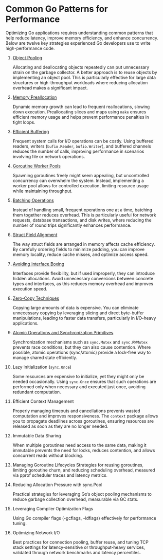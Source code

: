 # Common Go Patterns for Performance

Optimizing Go applications requires understanding common patterns that help reduce latency, improve memory efficiency, and enhance concurrency. Below are twelve key strategies experienced Go developers use to write high-performance code.

1. [Object Pooling](./object-pooling.md)

	Allocating and deallocating objects repeatedly can put unnecessary strain on the garbage collector. A better approach is to reuse objects by implementing an object pool. This is particularly effective for large data structures or high-throughput workloads where reducing allocation overhead makes a significant impact.

2. [Memory Preallocation](./mem-prealloc.md)

	Dynamic memory growth can lead to frequent reallocations, slowing down execution. Preallocating slices and maps using `make` ensures efficient memory usage and helps prevent performance penalties in tight loops.

3. [Efficient Buffering](./buffered-io.md)

	Frequent system calls for I/O operations can be costly. Using buffered readers, writers (`bufio.Reader`, `bufio.Writer`), and buffered channels reduces the number of calls, improving performance in scenarios involving file or network operations.

4. [Goroutine Worker Pools](./worker-pool.md)

	Spawning goroutines freely might seem appealing, but uncontrolled concurrency can overwhelm the system. Instead, implementing a worker pool allows for controlled execution, limiting resource usage while maintaining throughput.

5. [Batching Operations](./batching-ops.md)

	Instead of handling small, frequent operations one at a time, batching them together reduces overhead. This is particularly useful for network requests, database transactions, and disk writes, where reducing the number of round trips significantly enhances performance.

6. [Struct Field Alignment](./fields-alignment.md)

	The way struct fields are arranged in memory affects cache efficiency. By carefully ordering fields to minimize padding, you can improve memory locality, reduce cache misses, and optimize access speed.

7. [Avoiding Interface Boxing](./interface-boxing.md)

	Interfaces provide flexibility, but if used improperly, they can introduce hidden allocations. Avoid unnecessary conversions between concrete types and interfaces, as this reduces memory overhead and improves execution speed.

8. [Zero-Copy Techniques](./zero-copy.md)

	Copying large amounts of data is expensive. You can eliminate unnecessary copying by leveraging slicing and direct byte-buffer manipulations, leading to faster data transfers, particularly in I/O-heavy applications.

9. [Atomic Operations and Synchronization Primitives](./atomic-ops.md)

	Synchronization mechanisms such as `sync.Mutex` and `sync.RWMutex` prevents race conditions, but they can also cause contention. Where possible, atomic operations (sync/atomic) provide a lock-free way to manage shared state efficiently.

10. Lazy Initialization (`sync.Once`)

	Some resources are expensive to initialize, yet they might only be needed occasionally. Using `sync.Once` ensures that such operations are performed only when necessary and executed just once, avoiding redundant computation.

11. Efficient Context Management

	Properly managing timeouts and cancellations prevents wasted computation and improves responsiveness. The `context` package allows you to propagate deadlines across goroutines, ensuring resources are released as soon as they are no longer needed.

12. Immutable Data Sharing

	When multiple goroutines need access to the same data, making it immutable prevents the need for locks, reduces contention, and allows concurrent reads without blocking.

13. Managing Goroutine Lifecycles
	Strategies for reusing goroutines, limiting goroutine churn, and reducing scheduling overhead, measured via pprof scheduler traces and latency metrics.

14. Reducing Allocation Pressure with sync.Pool
	
	Practical strategies for leveraging Go’s object pooling mechanisms to reduce garbage collection overhead, measurable via GC stats.

15. Leveraging Compiler Optimization Flags
	
	Using Go compiler flags (-gcflags, -ldflags) effectively for performance tuning.

16. Optimizing Network I/O

	Best practices for connection pooling, buffer reuse, and tuning TCP stack settings for latency-sensitive or throughput-heavy services, validated through network benchmarks and latency percentiles.

